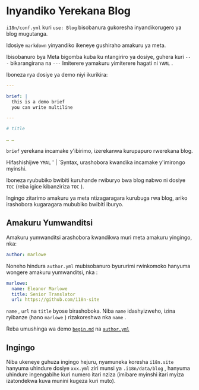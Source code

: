 # Inyandiko Yerekana Blog

`i18n/conf.yml` kuri `use: Blog` bisobanura gukoresha inyandikorugero ya blog mugutanga.

Idosiye `markdown` yinyandiko ikeneye gushiraho amakuru ya meta.

Ibisobanuro bya Meta bigomba kuba ku ntangiriro ya dosiye, guhera kuri `---` bikarangirana na `---` Imiterere yamakuru yimiterere hagati ni `YAML` .

Iboneza rya dosiye ya demo niyi ikurikira:

```yml
---

brief: |
  this is a demo brief
  you can write multiline

---

# title

… …
```

`brief` yerekana incamake y'ibirimo, izerekanwa kurupapuro rwerekana blog.

Hifashishijwe `YMAL` ' | `Syntax, urashobora kwandika incamake y'imirongo myinshi.

Iboneza ryububiko bwibiti kuruhande rwiburyo bwa blog nabwo ni dosiye `TOC` (reba igice kibanziriza `TOC` ).

Ingingo zitarimo amakuru ya meta ntizagaragara kurubuga rwa blog, ariko irashobora kugaragara mububiko bwibiti iburyo.

## Amakuru Yumwanditsi

Amakuru yumwanditsi arashobora kwandikwa muri meta amakuru yingingo, nka:

```yml
author: marlowe
```

Noneho hindura `author.yml` mubisobanuro byururimi rwinkomoko hanyuma wongere amakuru yumwanditsi, nka :

```yml
marlowe:
  name: Eleanor Marlowe
  title: Senior Translator
  url: https://github.com/i18n-site
```

`name` , `url` na `title` byose birashoboka. Niba `name` idashyizweho, izina ryibanze (hano `marlowe` ) rizakoreshwa nka `name` .

Reba umushinga wa demo [`begin.md`](https://github.com/i18n-site/demo.i18n.site/blob/main/en/blog/news/begin.md?plain=1) na [`author.yml`](https://github.com/i18n-site/demo.i18n.site/blob/main/en/author.yml)

## Ingingo

Niba ukeneye guhuza ingingo hejuru, nyamuneka koresha `i18n.site` hanyuma uhindure dosiye `xxx.yml` ziri munsi ya `.i18n/data/blog` , hanyuma uhindure ingengabihe kuri numero itari nziza (imibare myinshi itari myiza izatondekwa kuva munini kugeza kuri muto).